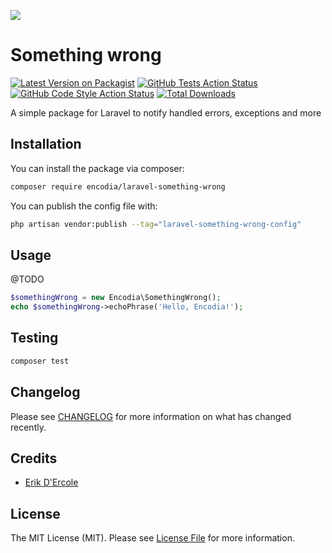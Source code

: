 
[<img src="https://github-ads.s3.eu-central-1.amazonaws.com/support-ukraine.svg?t=1" />](https://supportukrainenow.org)

# Something wrong

[![Latest Version on Packagist](https://img.shields.io/packagist/v/encodia/laravel-something-wrong.svg?style=flat-square)](https://packagist.org/packages/encodia/laravel-something-wrong)
[![GitHub Tests Action Status](https://img.shields.io/github/workflow/status/encodia/laravel-something-wrong/run-tests?label=tests)](https://github.com/encodia/laravel-something-wrong/actions?query=workflow%3Arun-tests+branch%3Amain)
[![GitHub Code Style Action Status](https://img.shields.io/github/workflow/status/encodia/laravel-something-wrong/Check%20&%20fix%20styling?label=code%20style)](https://github.com/encodia/laravel-something-wrong/actions?query=workflow%3A"Check+%26+fix+styling"+branch%3Amain)
[![Total Downloads](https://img.shields.io/packagist/dt/encodia/laravel-something-wrong.svg?style=flat-square)](https://packagist.org/packages/encodia/laravel-something-wrong)

A simple package for Laravel to notify handled errors, exceptions and more

## Installation

You can install the package via composer:

```bash
composer require encodia/laravel-something-wrong
```

You can publish the config file with:

```bash
php artisan vendor:publish --tag="laravel-something-wrong-config"
```

## Usage

@TODO 

```php
$somethingWrong = new Encodia\SomethingWrong();
echo $somethingWrong->echoPhrase('Hello, Encodia!');
```

## Testing

```bash
composer test
```

## Changelog

Please see [CHANGELOG](CHANGELOG.md) for more information on what has changed recently.

## Credits

- [Erik D'Ercole](https://github.com/eleftrik)

## License

The MIT License (MIT). Please see [License File](LICENSE.md) for more information.
